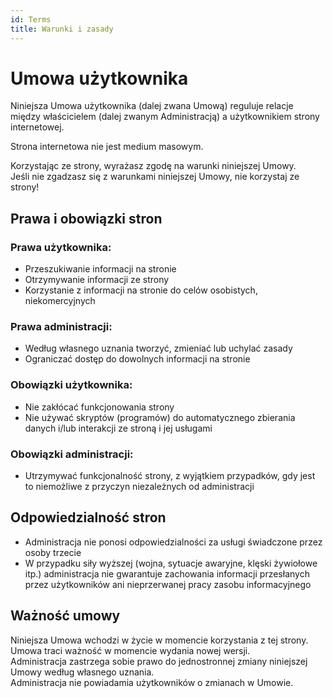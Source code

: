 ```yaml
---
id: Terms
title: Warunki i zasady
---
```


# Umowa użytkownika

Niniejsza Umowa użytkownika (dalej zwana Umową) reguluje relacje między właścicielem (dalej zwanym Administracją) a użytkownikiem strony internetowej.

Strona internetowa nie jest medium masowym.

Korzystając ze strony, wyrażasz zgodę na warunki niniejszej Umowy.  
Jeśli nie zgadzasz się z warunkami niniejszej Umowy, nie korzystaj ze strony!

## Prawa i obowiązki stron

### Prawa użytkownika:
- Przeszukiwanie informacji na stronie  
- Otrzymywanie informacji ze strony  
- Korzystanie z informacji na stronie do celów osobistych, niekomercyjnych  

### Prawa administracji:
- Według własnego uznania tworzyć, zmieniać lub uchylać zasady  
- Ograniczać dostęp do dowolnych informacji na stronie  

### Obowiązki użytkownika:
- Nie zakłócać funkcjonowania strony  
- Nie używać skryptów (programów) do automatycznego zbierania danych i/lub interakcji ze stroną i jej usługami  

### Obowiązki administracji:
- Utrzymywać funkcjonalność strony, z wyjątkiem przypadków, gdy jest to niemożliwe z przyczyn niezależnych od administracji  

## Odpowiedzialność stron

- Administracja nie ponosi odpowiedzialności za usługi świadczone przez osoby trzecie  
- W przypadku siły wyższej (wojna, sytuacje awaryjne, klęski żywiołowe itp.) administracja nie gwarantuje zachowania informacji przesłanych przez użytkowników ani nieprzerwanej pracy zasobu informacyjnego  

## Ważność umowy

Niniejsza Umowa wchodzi w życie w momencie korzystania z tej strony.  
Umowa traci ważność w momencie wydania nowej wersji.  
Administracja zastrzega sobie prawo do jednostronnej zmiany niniejszej Umowy według własnego uznania.  
Administracja nie powiadamia użytkowników o zmianach w Umowie.